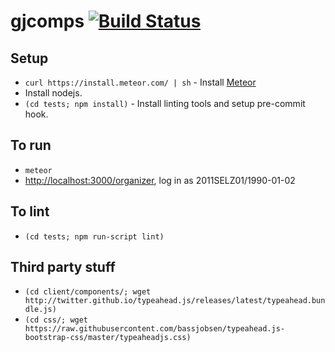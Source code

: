 gjcomps [![Build Status](https://travis-ci.org/jfly/gjcomps.png?branch=master)](https://travis-ci.org/jfly/gjcomps)
=======

## Setup
- `curl https://install.meteor.com/ | sh` - Install [Meteor](https://www.meteor.com/)
- Install nodejs.
- `(cd tests; npm install)` - Install linting tools and setup pre-commit hook.

## To run
- `meteor`
- [http://localhost:3000/organizer](http://localhost:3000/organizer), log in as 2011SELZ01/1990-01-02

## To lint
- `(cd tests; npm run-script lint)`

## Third party stuff
- `(cd client/components/; wget http://twitter.github.io/typeahead.js/releases/latest/typeahead.bundle.js)`
- `(cd css/; wget https://raw.githubusercontent.com/bassjobsen/typeahead.js-bootstrap-css/master/typeaheadjs.css)`
